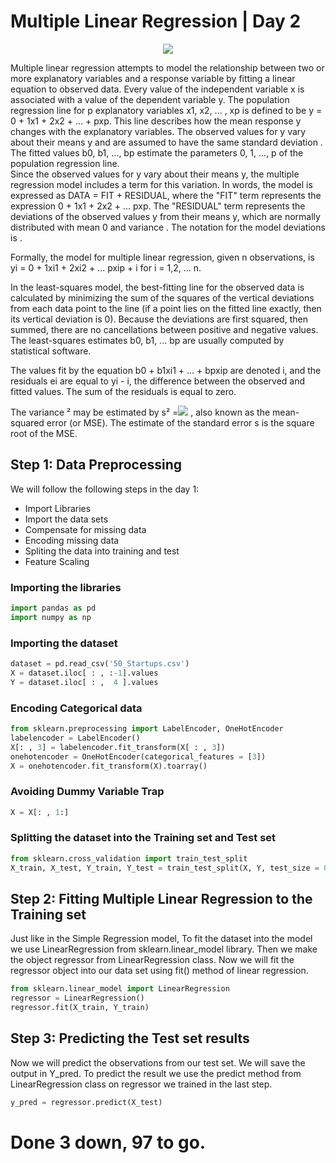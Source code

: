 # Multiple Linear Regression | Day 2

<p align="center">
  <img src="https://aegis4048.github.io/images/featured_images/multiple_linear_regression_and_visualization.png">
</p>

<p>Multiple linear regression attempts to model the relationship between two or more explanatory variables and a response variable by fitting a linear equation to observed data. Every value of the independent variable x is associated with a value of the dependent variable y. The population regression line for p explanatory variables x1, x2, ... , xp is defined to be y = 0 + 1x1 + 2x2 + ... + pxp. This line describes how the mean response y changes with the explanatory variables. The observed values for y vary about their means y and are assumed to have the same standard deviation . The fitted values b0, b1, ..., bp estimate the parameters 0, 1, ..., p of the population regression line.<br>
Since the observed values for y vary about their means y, the multiple regression model includes a term for this variation. In words, the model is expressed as DATA = FIT + RESIDUAL, where the "FIT" term represents the expression 0 + 1x1 + 2x2 + ... pxp. The "RESIDUAL" term represents the deviations of the observed values y from their means y, which are normally distributed with mean 0 and variance . The notation for the model deviations is .<br>

Formally, the model for multiple linear regression, given n observations, is<br>
yi = 0 + 1xi1 + 2xi2 + ... pxip + i for i = 1,2, ... n.<br>

In the least-squares model, the best-fitting line for the observed data is calculated by minimizing the sum of the squares of the vertical deviations from each data point to the line (if a point lies on the fitted line exactly, then its vertical deviation is 0). Because the deviations are first squared, then summed, there are no cancellations between positive and negative values. The least-squares estimates b0, b1, ... bp are usually computed by statistical software.<br>

The values fit by the equation b0 + b1xi1 + ... + bpxip are denoted i, and the residuals ei are equal to yi - i, the difference between the observed and fitted values. The sum of the residuals is equal to zero.<br>

The variance ² may be estimated by s² =<img src="http://www.stat.yale.edu/Courses/1997-98/101/msemult.gif"> , also known as the mean-squared error (or MSE).
The estimate of the standard error s is the square root of the MSE.


## Step 1: Data Preprocessing
We will follow the following steps in the day 1:
- Import Libraries
- Import the data sets
- Compensate for missing data
- Encoding missing data
- Spliting the data into training and test
- Feature Scaling

### Importing the libraries
```python
import pandas as pd
import numpy as np
```
### Importing the dataset
```python
dataset = pd.read_csv('50_Startups.csv')
X = dataset.iloc[ : , :-1].values
Y = dataset.iloc[ : ,  4 ].values
```

### Encoding Categorical data
```python
from sklearn.preprocessing import LabelEncoder, OneHotEncoder
labelencoder = LabelEncoder()
X[: , 3] = labelencoder.fit_transform(X[ : , 3])
onehotencoder = OneHotEncoder(categorical_features = [3])
X = onehotencoder.fit_transform(X).toarray()
```

### Avoiding Dummy Variable Trap
```python
X = X[: , 1:]
```

### Splitting the dataset into the Training set and Test set
```python
from sklearn.cross_validation import train_test_split
X_train, X_test, Y_train, Y_test = train_test_split(X, Y, test_size = 0.2, random_state = 0)
```
## Step 2: Fitting Multiple Linear Regression to the Training set
Just like in the Simple Regression model, To fit the dataset into the model we use LinearRegression from sklearn.linear_model library. Then we make the object regressor from LinearRegression class. Now we will fit the regressor object into our data set using fit() method of linear regression.


```python
from sklearn.linear_model import LinearRegression
regressor = LinearRegression()
regressor.fit(X_train, Y_train)
```

## Step 3: Predicting the Test set results
Now we will predict the observations from our test set. We will save the output in Y_pred. To predict the result we use the predict method from LinearRegression class on regressor we trained in the last step.


```python
y_pred = regressor.predict(X_test)
```
# Done 3 down, 97 to go.
